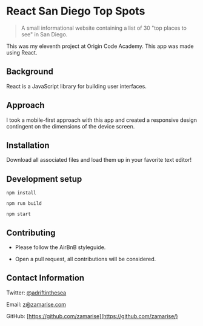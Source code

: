 # React San Diego Top Spots
> A small informational website containing a list of 30 "top places to see" in San Diego.

This was my eleventh project at Origin Code Academy. This app was made using React.


## Background

React is a JavaScript library for building user interfaces.

## Approach

I took a mobile-first approach with this app and created a responsive design contingent on the dimensions of the device screen.

## Installation

Download all associated files and load them up in your favorite text editor!

## Development setup

```
npm install
```
```
npm run build
```
```
npm start
```

## Contributing

* Please follow the AirBnB styleguide.

* Open a pull request, all contributions will be considered.

## Contact Information

Twitter: [@adriftinthesea](https://twitter.com/adriftinthesea)

Email: z@zamarise.com

GitHub: [https://github.com/zamarise](https://github.com/zamarise/)
